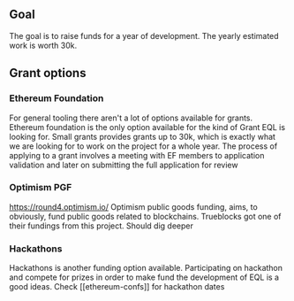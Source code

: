 ## Goal
The goal is to raise funds for a year of development. The yearly estimated work is worth 30k.

## Grant options
### Ethereum Foundation
For general tooling there aren't a lot of options available for grants.
Ethereum foundation is the only option available for the kind of Grant EQL is looking for. Small grants provides grants up to 30k, which is exactly what we are looking for to work on the project for a whole year.
The process of applying to a grant involves a meeting with EF members to application validation and later on submitting the full application for review
### Optimism PGF
https://round4.optimism.io/
Optimism public goods funding, aims, to obviously, fund public goods related to blockchains. Trueblocks got one of their fundings from this project. Should dig deeper
### Hackathons
Hackathons is another funding option available. Participating on hackathon and compete for prizes in order to make fund the development of EQL is a good ideas.
Check [[ethereum-confs]] for hackathon dates